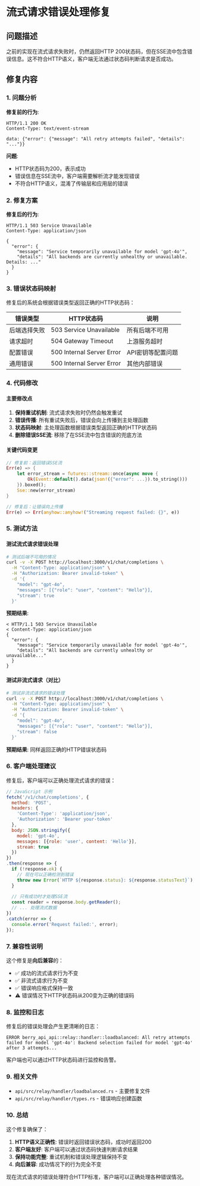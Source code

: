# 流式请求错误处理修复

## 问题描述

之前的实现在流式请求失败时，仍然返回HTTP 200状态码，但在SSE流中包含错误信息。这不符合HTTP语义，客户端无法通过状态码判断请求是否成功。

## 修复内容

### 1. 问题分析

**修复前的行为**:
```
HTTP/1.1 200 OK
Content-Type: text/event-stream

data: {"error": {"message": "All retry attempts failed", "details": "..."}}
```

**问题**:
- HTTP状态码为200，表示成功
- 错误信息在SSE流中，客户端需要解析流才能发现错误
- 不符合HTTP语义，混淆了传输层和应用层的错误

### 2. 修复方案

**修复后的行为**:
```
HTTP/1.1 503 Service Unavailable
Content-Type: application/json

{
  "error": {
    "message": "Service temporarily unavailable for model 'gpt-4o'",
    "details": "All backends are currently unhealthy or unavailable. Details: ..."
  }
}
```

### 3. 错误状态码映射

修复后的系统会根据错误类型返回正确的HTTP状态码：

| 错误类型 | HTTP状态码 | 说明 |
|---------|-----------|------|
| 后端选择失败 | 503 Service Unavailable | 所有后端不可用 |
| 请求超时 | 504 Gateway Timeout | 上游服务超时 |
| 配置错误 | 500 Internal Server Error | API密钥等配置问题 |
| 通用错误 | 500 Internal Server Error | 其他内部错误 |

### 4. 代码修改

#### 主要修改点

1. **保持重试机制**: 流式请求失败时仍然会触发重试
2. **错误传播**: 所有重试失败后，错误会向上传播到主处理函数
3. **状态码映射**: 主处理函数根据错误类型返回正确的HTTP状态码
4. **删除错误SSE流**: 移除了在SSE流中包含错误的兜底方法

#### 关键代码变更

```rust
// 修复前：返回错误SSE流
Err(e) => {
    let error_stream = futures::stream::once(async move {
        Ok(Event::default().data(json!({"error": ...}).to_string()))
    }).boxed();
    Sse::new(error_stream)
}

// 修复后：让错误向上传播
Err(e) => Err(anyhow::anyhow!("Streaming request failed: {}", e))
```

### 5. 测试方法

#### 测试流式请求错误处理

```bash
# 测试后端不可用的情况
curl -v -X POST http://localhost:3000/v1/chat/completions \
  -H "Content-Type: application/json" \
  -H "Authorization: Bearer invalid-token" \
  -d '{
    "model": "gpt-4o",
    "messages": [{"role": "user", "content": "Hello"}],
    "stream": true
  }'
```

**预期结果**:
```
< HTTP/1.1 503 Service Unavailable
< Content-Type: application/json
{
  "error": {
    "message": "Service temporarily unavailable for model 'gpt-4o'",
    "details": "All backends are currently unhealthy or unavailable..."
  }
}
```

#### 测试非流式请求（对比）

```bash
# 测试非流式请求的错误处理
curl -v -X POST http://localhost:3000/v1/chat/completions \
  -H "Content-Type: application/json" \
  -H "Authorization: Bearer invalid-token" \
  -d '{
    "model": "gpt-4o",
    "messages": [{"role": "user", "content": "Hello"}],
    "stream": false
  }'
```

**预期结果**: 同样返回正确的HTTP错误状态码

### 6. 客户端处理建议

修复后，客户端可以正确处理流式请求的错误：

```javascript
// JavaScript 示例
fetch('/v1/chat/completions', {
  method: 'POST',
  headers: {
    'Content-Type': 'application/json',
    'Authorization': 'Bearer your-token'
  },
  body: JSON.stringify({
    model: 'gpt-4o',
    messages: [{role: 'user', content: 'Hello'}],
    stream: true
  })
})
.then(response => {
  if (!response.ok) {
    // 现在可以正确检测到错误
    throw new Error(`HTTP ${response.status}: ${response.statusText}`);
  }
  
  // 只有成功时才处理SSE流
  const reader = response.body.getReader();
  // ... 处理流式数据
})
.catch(error => {
  console.error('Request failed:', error);
});
```

### 7. 兼容性说明

这个修复是**向后兼容**的：

- ✅ 成功的流式请求行为不变
- ✅ 非流式请求行为不变  
- ✅ 错误响应格式保持一致
- ⚠️ 错误情况下HTTP状态码从200变为正确的错误码

### 8. 监控和日志

修复后的错误处理会产生更清晰的日志：

```
ERROR berry_api_api::relay::handler::loadbalanced: All retry attempts failed for model 'gpt-4o': Backend selection failed for model 'gpt-4o' after 3 attempts...
```

客户端也可以通过HTTP状态码进行监控和告警。

### 9. 相关文件

- `api/src/relay/handler/loadbalanced.rs` - 主要修复文件
- `api/src/relay/handler/types.rs` - 错误响应创建函数

### 10. 总结

这个修复确保了：

1. **HTTP语义正确性**: 错误时返回错误状态码，成功时返回200
2. **客户端友好**: 客户端可以通过状态码快速判断请求结果
3. **保持功能完整**: 重试机制和错误处理逻辑保持不变
4. **向后兼容**: 成功情况下的行为完全不变

现在流式请求的错误处理符合HTTP标准，客户端可以正确处理各种错误情况。
